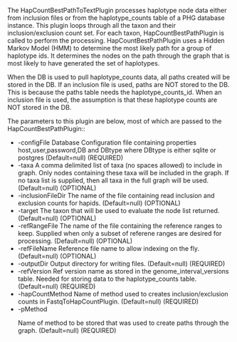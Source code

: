 The HapCountBestPathToTextPlugin processes haplotype node data either from inclusion files or from the haplotype_counts table of a PHG database instance.  This plugin loops through all the taxon and their inclusion/exclusion count set.  For each taxon, HapCountBestPathPlugin is called to perform the processing. HapCountBestPathPlugin uses a Hidden Markov Model (HMM) to determine the most likely path for a group of haplotype ids.  It determines the nodes on the path through the graph that is most likely to have generated the set of haplotypes.

When the DB is used to pull haplotype_counts data, all paths created will be stored in the DB.  If an inclusion file is used, paths are NOT stored to the DB.  This is because the paths table needs the haplotype_counts_id.  When an inclusion file is used, the assumption is that these haplotype counts are NOT stored in the DB.

The parameters to this plugin are below, most of which are passed to the HapCountBestPathPlugin::

* -configFile <Config File> Database Configuration file containing properties host,user,password,DB and DBtype where DBtype is either sqlite or postgres (Default=null) (REQUIRED)
* -taxa <Taxa> A comma delimited list of taxa (no spaces allowed) to include in graph. Only nodes containing these taxa will be included in the graph. If no taxa list is supplied, then all taxa in the full graph will be used. (Default=null) (OPTIONAL)
* -inclusionFileDir <Inclusion File Dir> The name of the file containing read inclusion and exclusion counts for hapids. (Default=null) (OPTIONAL)
* -target <Target> The taxon that will be used to evaluate the node list returned. (Default=null) (OPTIONAL)
* -refRangeFile <Ref Range File> The name of the file containing the reference ranges to keep.  Supplied when only a subset of referene ranges are desired for processing. (Default=null) (OPTIONAL)
* -refFileName <Ref File Name> Reference file name to allow indexing on the fly.  (Default=null) (OPTIONAL)
* -outputDir <Output Dir> Output directory for writing files. (Default=null) (REQUIRED)
* -refVersion <Ref Version> Ref version name as stored in the genome_interval_versions table.  Needed for storing data to the haplotype_counts table. (Default=null) (REQUIRED)
* -hapCountMethod <Hap Count Method> Name of method used to creates inclusion/exclusion counts in FastqToHapCountPlugin. (Default=null) (REQUIRED)
* -pMethod <P Method> Name of method to be stored that was used to create paths through the graph. (Default=null) (REQUIRED)